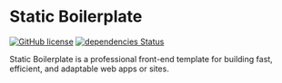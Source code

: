 # Static Boilerplate
[![GitHub license](https://img.shields.io/github/license/Codilation/static-boilerplate)](https://github.com/Codilation/static-boilerplate/blob/master/LICENSE)
[![dependencies Status](https://david-dm.org/codilation/static-boilerplate/status.svg)](https://david-dm.org/codilation/static-boilerplate)

Static Boilerplate is a professional front-end template for building fast, efficient, and adaptable web apps or sites.